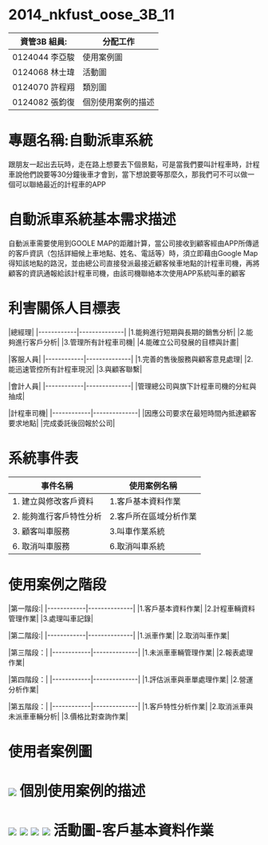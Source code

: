 2014_nkfust_oose_3B_11
======================
|資管3B 組員:|分配工作|
|------------|--------------|
|0124044 李亞駿|使用案例圖|
|0124068 林士瑋|活動圖|
|0124070 許程翔|類別圖|
|0124082 張鈞復|個別使用案例的描述|



專題名稱:自動派車系統
======================
跟朋友一起出去玩時，走在路上想要去下個景點，可是當我們要叫計程車時，計程車說他們說要等30分鐘後車才會到，當下想說要等那麼久，那我們可不可以做一個可以聯絡最近的計程車的APP
  
自動派車系統基本需求描述
======================
自動派車需要使用到GOOLE MAP的距離計算，當公司接收到顧客經由APP所傳遞的客戶資訊（包括詳細候上車地點、姓名、電話等）時，須立即藉由Google Map得知該地點的路況，並由總公司直接發派最接近顧客候車地點的計程車司機，再將顧客的資訊通報給該計程車司機，由該司機聯絡本次使用APP系統叫車的顧客

利害關係人目標表
======================
|總經理|
|------------|--------------|
|1.能夠進行短期與長期的銷售分析|
|2.能夠進行客戶分析|
|3.管理所有計程車司機|
|4.能確立公司發展的目標與計畫|

|客服人員|
|------------|--------------|
|1.完善的售後服務與顧客意見處理|
|2.能迅速管控所有計程車現況|
|3.與顧客聯繫|

|會計人員|
|------------|--------------|
|管理總公司與旗下計程車司機的分紅與抽成|

|計程車司機|	
|------------|--------------|
|因應公司要求在最短時間內抵達顧客要求地點|
|完成委託後回報於公司|

系統事件表
======================
|事件名稱|使用案例名稱|
|------------|--------------|
|1. 建立與修改客戶資料|1.客戶基本資料作業|
|2. 能夠進行客戶特性分析|2.客戶所在區域分析作業|
|3. 顧客叫車服務|3.叫車作業系統|
|6. 取消叫車服務|6.取消叫車系統|
	

使用案例之階段
======================
|第一階段:|
|------------|--------------|
|1.客戶基本資料作業|
|2.計程車輛資料管理作業|
|3.處理叫車記錄|

|第二階段:|
|------------|--------------|
|1.派車作業|
|2.取消叫車作業|

|第三階段：|
|------------|--------------|
|1.未派車車輛管理作業|
|2.報表處理作業|

|第四階段：|
|------------|--------------|
|1.評估派車與車單處理作業|
|2.營運分析作業|

|第五階段：| 
|------------|--------------|
|1.客戶特性分析作業|
|2.取消派車與未派車車輛分析|
|3.價格比對查詢作業|

使用者案例圖
======================
![](https://fbcdn-sphotos-h-a.akamaihd.net/hphotos-ak-xfa1/v/t35.0-12/10743996_938160699585563_817447213_o.jpg?oh=7f9e58416a5e4d3de8e058f229b55b0f&oe=54438A31&__gda__=1413703565_47533658710c3e3fe4af98abfadcc7da)
個別使用案例的描述
======================
![](https://fbcdn-sphotos-h-a.akamaihd.net/hphotos-ak-xpa1/v/t34.0-12/10726568_938169792917987_943028818_n.jpg?oh=f34d8a3bd2f61422473c686baf15f561&oe=5442823C&__gda__=1413640547_70b452f97b534d1f7f8b8d8c56bae533)
![](https://fbcdn-sphotos-h-a.akamaihd.net/hphotos-ak-xpf1/v/t34.0-12/10743223_938169806251319_503554287_n.jpg?oh=858afcae762166cd3df707ee4aad8a28&oe=54426D1B&__gda__=1413717830_9a759a0561d1c14ca37b8c6ac4effba8)
![](https://fbcdn-sphotos-h-a.akamaihd.net/hphotos-ak-xpf1/v/t34.0-12/10743668_938169809584652_1356750392_n.jpg?oh=b83554cbda9f74a8f84c3c9242945bb5&oe=54429A63&__gda__=1413711731_1e884f83fcf52b08384926be232450d3)
![](https://fbcdn-sphotos-h-a.akamaihd.net/hphotos-ak-xfa1/v/t34.0-12/10723242_938169812917985_435652857_n.jpg?oh=858704df35bf73854e094d0dddef1e11&oe=5442AE18&__gda__=1413635876_43b54a28a491426c312831861ed60f5a)
活動圖-客戶基本資料作業
======================
